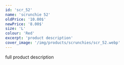 ```yaml
---
id: 'scr_52'
name: 'scrunchie 52'
oldPrice: '10.00$'
newPrice: '8.00$'
size: 'L'
colour: 'Red'
excerpt: 'product description'
cover_image: '/img/products/scrunchies/scr_52.webp'
---
```

full product description
